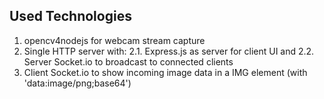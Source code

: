 ## Used Technologies

1. opencv4nodejs for webcam stream capture
2. Single HTTP server with:
  2.1. Express.js as server for client UI and
  2.2. Server Socket.io to broadcast to connected clients
3. Client Socket.io to show incoming image data in a IMG element (with 'data:image/png;base64')
